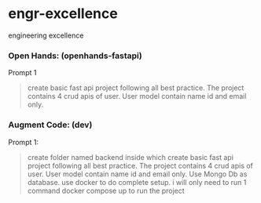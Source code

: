 # engr-excellence
engineering excellence


### Open Hands: (openhands-fastapi)

Prompt 1
> create basic fast api project following all best practice. The project contains 4 crud apis of user. User model contain name id and email only.

### Augment Code: (dev)

Prompt 1:
> create folder named backend inside which create basic fast api project following all best practice. The project contains 4 crud apis of user. User model contain name id and email only. Use Mongo Db as database. use docker to do complete setup. i will only need to run 1 command docker compose up to run the project
